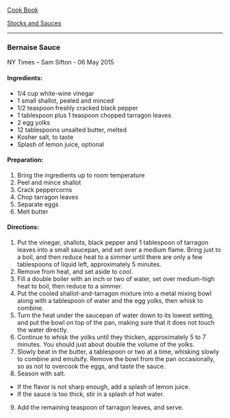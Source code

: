 [Cook Book]()  

[Stocks and Sauces]()  

-----  

### Bernaise Sauce   
NY Times – Sam Sifton - 06 May 2015

#### Ingredients:

* 1/4 cup white-wine vinegar 
* 1 small shallot, peeled and minced 
* 1/2 teaspoon freshly cracked black pepper 
* 1 tablespoon plus 1 teaspoon chopped tarragon leaves 
* 2 egg yolks 
* 12 tablespoons unsalted butter, melted 
* Kosher salt, to taste 
* Splash of lemon juice, optional 

#### Preparation:

1. Bring the ingredients up to room temperature  
2. Peel and mince shallot  
3. Crack peppercorns  
4. Chop tarragon leaves  
5. Separate eggs  
6. Melt butter  

#### Directions:

1. Put the vinegar, shallots, black pepper and 1 tablespoon of tarragon leaves into a small saucepan, and set over a medium flame. Bring just to a boil, and then reduce heat to a simmer until there are only a few tablespoons of liquid left, approximately 5 minutes.   
2. Remove from heat, and set aside to cool.  
3. Fill a double boiler with an inch or two of water, set over medium-high heat to boil, then reduce to a simmer.  
4. Put the cooled shallot-and-tarragon mixture into a metal mixing bowl along with a tablespoon of water and the egg yolks, then whisk to combine.  
5. Turn the heat under the saucepan of water down to its lowest setting, and put the bowl on top of the pan, making sure that it does not touch the water directly.   
6. Continue to whisk the yolks until they thicken, approximately 5 to 7 minutes. You should just about double the volume of the yolks.  
7. Slowly beat in the butter, a tablespoon or two at a time, whisking slowly to combine and emulsify. Remove the bowl from the pan occasionally, so as not to overcook the eggs, and taste the sauce.   
8. Season with salt.  
* If the flavor is not sharp enough, add a splash of lemon juice. 
* If the sauce is too thick, stir in a splash of hot water.  
9. Add the remaining teaspoon of tarragon leaves, and serve.



